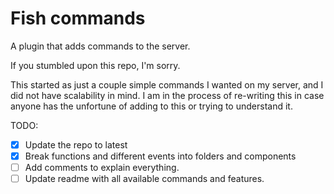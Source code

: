# Fish commands

A plugin that adds commands to the server.

If you stumbled upon this repo, I'm sorry.

This started as just a couple simple commands I wanted on my server, and I did not have scalability in mind. I am in the process of re-writing this in case anyone has the unfortune of adding to this or trying to understand it.

TODO:
- [x] Update the repo to latest
- [x] Break functions and different events into folders and components
- [ ] Add comments to explain everything.
- [ ] Update readme with all available commands and features.
